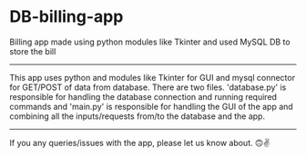 # DB-billing-app
Billing app made using python modules like Tkinter and used MySQL DB to store the bill

---
This app uses python and modules like Tkinter for GUI and mysql connector for GET/POST of data from database. There are two files. 'database.py' is responsible for handling the database connection and running required commands and 'main.py' is responsible for handling the GUI of the app and combining all the inputs/requests from/to the database and the app.

---
If you any queries/issues with the app, please let us know about. 🙃✌️
